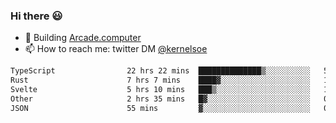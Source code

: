 ### Hi there 😃

- 🔨 Building [Arcade.computer](https://arcade.computer)
- 📫 How to reach me: twitter DM [@kernelsoe](https://twitter.com/kernelsoe)

<!--START_SECTION:waka-->

```txt
TypeScript                22 hrs 22 mins  ██████████████▒░░░░░░░░░░   56.83 %
Rust                      7 hrs 7 mins    ████▓░░░░░░░░░░░░░░░░░░░░   18.10 %
Svelte                    5 hrs 10 mins   ███▒░░░░░░░░░░░░░░░░░░░░░   13.13 %
Other                     2 hrs 35 mins   █▓░░░░░░░░░░░░░░░░░░░░░░░   06.56 %
JSON                      55 mins         ▓░░░░░░░░░░░░░░░░░░░░░░░░   02.33 %
```

<!--END_SECTION:waka-->
